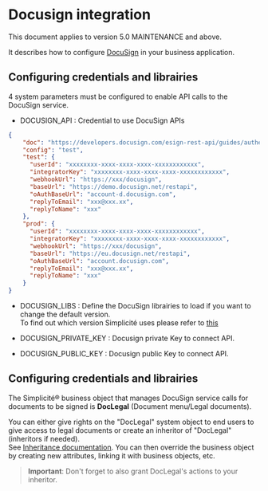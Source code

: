 Docusign integration
========================

This document applies to version 5.0 MAINTENANCE and above.

It describes how to configure [DocuSign](https://www.docusign.com/) in your business application.


Configuring credentials and librairies 
----------------------------------------

4 system parameters must be configured to enable API calls to the DocuSign service.  

- DOCUSIGN_API : Credential to use DocuSign APIs  

```json
{
	"doc": "https://developers.docusign.com/esign-rest-api/guides/authentication/oauth2-jsonwebtoken",
	"config": "test",
	"test": {
	  "userId": "xxxxxxxx-xxxx-xxxx-xxxx-xxxxxxxxxxxx",
	  "integratorKey": "xxxxxxxx-xxxx-xxxx-xxxx-xxxxxxxxxxxx",
	  "webhookUrl": "https://xxx/docusign",
	  "baseUrl": "https://demo.docusign.net/restapi",
	  "oAuthBaseUrl": "account-d.docusign.com",
	  "replyToEmail": "xxx@xxx.xx",
	  "replyToName": "xxx"
	},
	"prod": {
	  "userId": "xxxxxxxx-xxxx-xxxx-xxxx-xxxxxxxxxxxx",
	  "integratorKey": "xxxxxxxx-xxxx-xxxx-xxxx-xxxxxxxxxxxx",
	  "webhookUrl": "https://xxx/docusign",
	  "baseUrl": "https://eu.docusign.net/restapi",
	  "oAuthBaseUrl": "account.docusign.com",
	  "replyToEmail": "xxx@xxx.xx",
	  "replyToName": "xxx"
	}
}
```
- DOCUSIGN_LIBS : Define the DocuSign librairies to load if you want to change the default version.  
To find out which version Simplicité uses please refer to [this](https://platform.simplicite.io/6.0/site/dependencies.html)

- DOCUSIGN_PRIVATE_KEY : Docusign private Key to connect API.  
  
- DOCUSIGN_PUBLIC_KEY : Docusign public Key to connect API.      

  
Configuring credentials and librairies 
----------------------------------------

The Simplicit&eacute;&reg; business object that manages DocuSign service calls for documents to be signed is **DocLegal** (Document menu/Legal documents).

You can either give rights on the "DocLegal" system object  to end users to give access to legal documents or create an inheritor of "DocLegal" (inheritors if needed).   
See [Inheritance documentation](https://docs.simplicite.io/lesson/tutorial/configuration/inheritance). You can then override the business object by creating new attributes, linking it with business objects, etc.  
> **Important**: Don't forget to also grant DocLegal's actions to your inheritor.



